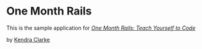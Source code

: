 # One Month Rails

This is the sample application for
[*One Month Rails: Teach Yourself to Code*](http://onemonthrails.com)

by [Kendra Clarke](http://www.kendraclarke.com)
